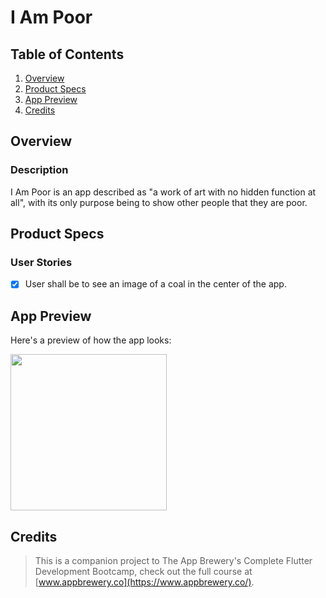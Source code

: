 # I Am Poor

## Table of Contents
1. [Overview](#Overview)
2. [Product Specs](#Product-Specs)
3. [App Preview](#App-Preview)
7. [Credits](#Credits)

## Overview
### Description

I Am Poor is an app described as "a work of art with no hidden function at all", with its only purpose being to show other people that they are poor.

## Product Specs
### User Stories

- [x] User shall be to see an image of a coal in the center of the app.

## App Preview

Here's a preview of how the app looks:

<img src="ADD_GIF_LINK" width=250>

## Credits

>This is a companion project to The App Brewery's Complete Flutter Development Bootcamp, check out the full course at [www.appbrewery.co](https://www.appbrewery.co/).
